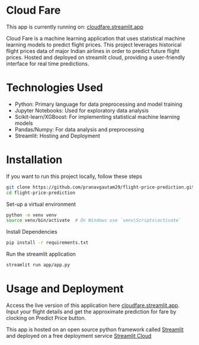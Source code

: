 # Cloud Fare 
This app is currently running on: <a href="cloudfare.streamlit.app">cloudfare.streamlit.app</a>

Cloud Fare is a machine learning application that uses statistical machine learning models to predict flight prices.
This project leverages historical flight prices data of major Indian airlines in order to predict future flight prices.
Hosted and deployed on streamlit cloud, providing a user-friendly interface for real time predictions.

# Technologies Used
* Python: Primary language for data preprocessing and model training
* Jupyter Notebooks: Used for exploratory data analysis
* Scikit-learn/XGBoost: For implementing statistical machine learning models
* Pandas/Numpy: For data analysis and preprocessing
* Streamlit: Hosting and Deployment

# Installation
If you want to run this project locally, follow these steps

```bash
git clone https://github.com/pranavgautam29/flight-price-prediction.git # clone this repository
cd flight-price-prediction
```
Set-up a virtual environment
```bash
python -m venv venv
source venv/bin/activate  # On Windows use `venv\Scripts\activate`
```
Install Dependencies
```bash
pip install -r requirements.txt
```
Run the streamlit application
```bash
streamlit run app/app.py
```

# Usage and Deployment
Access the live version of this application here <a href="cloudfare.streamlit.app">cloudfare.streamlit.app</a>. Input your flight details and get the approximate prediction for fare by clocking on Predict Price button.

This app is hosted on an open source python framework called [Streamlit](https://streamlit.io/) and deployed on a free deployment service [Streamlit Cloud](https://streamlit.io/cloud)

